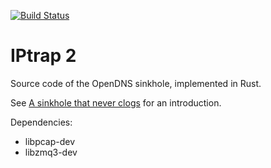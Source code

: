 [![Build Status](https://travis-ci.org/jedisct1/iptrap.png?branch=master)](https://travis-ci.org/jedisct1/iptrap?branch=master)

IPtrap 2
========

Source code of the OpenDNS sinkhole, implemented in Rust.

See [A sinkhole that never clogs](http://labs.opendns.com/2014/02/28/dns-sinkhole/)
for an introduction.

Dependencies:

- libpcap-dev
- libzmq3-dev

